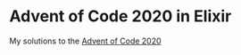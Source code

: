 # Advent of Code 2020 in Elixir

My solutions to the [Advent of Code 2020](https://adventofcode.com/2020)
